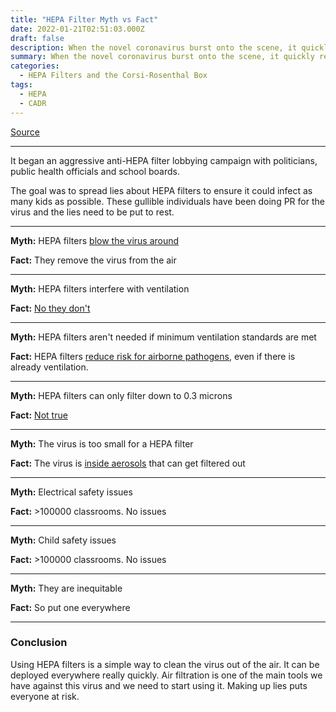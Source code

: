 ```yaml
---
title: "HEPA Filter Myth vs Fact"
date: 2022-01-21T02:51:03.000Z
draft: false
description: When the novel coronavirus burst onto the scene, it quickly realized that the mighty HEPA filter was one of its greatest foes.
summary: When the novel coronavirus burst onto the scene, it quickly realized that the mighty HEPA filter was one of its greatest foes. It began an aggressive anti-HEPA filter lobbying campaign with politicians, public health officials and school boards.
categories:
  - HEPA Filters and the Corsi-Rosenthal Box
tags:
  - HEPA
  - CADR
---
```

[Source](https://twitter.com/joeyfox85/status/1484357848821747717)

---

It began an aggressive anti-HEPA filter lobbying campaign with politicians, public health officials and school boards.

The goal was to spread lies about HEPA filters to ensure it could infect as many kids as possible. These gullible individuals have been doing PR for the virus and the lies need to be put to rest.

---

**Myth:** HEPA filters [blow the virus around](https://twitter.com/joeyfox85/status/1483862638291525634)

**Fact:** They remove the virus from the air

---

**Myth:** HEPA filters interfere with ventilation

**Fact:** [No they don't](https://twitter.com/joeyfox85/status/1484225316943974408)

---

**Myth:** HEPA filters aren't needed if minimum ventilation standards are met

**Fact:** HEPA filters [reduce risk for airborne pathogens](https://twitter.com/joeyfox85/status/1480351998474080261), even if there is already ventilation.

---

**Myth:** HEPA filters can only filter down to 0.3 microns

**Fact:** [Not true](https://twitter.com/DavidElfstrom/status/1458396236793487362)

---

**Myth:** The virus is too small for a HEPA filter

**Fact:** The virus is [inside aerosols](https://twitter.com/jljcolorado/status/1295954024223539200) that can get filtered out

---

**Myth:** Electrical safety issues

**Fact:** >100000 classrooms. No issues

---

**Myth:** Child safety issues

**Fact:** >100000 classrooms. No issues

---

**Myth:** They are inequitable

**Fact:** So put one everywhere

---

### Conclusion

Using HEPA filters is a simple way to clean the virus out of the air. It can be deployed everywhere really quickly. Air filtration is one of the main tools we have against this virus and we need to start using it. Making up lies puts everyone at risk.